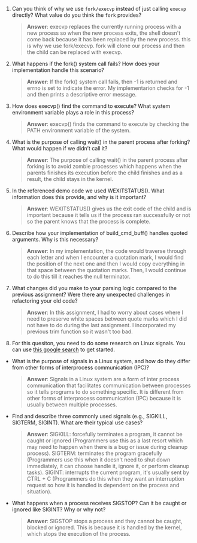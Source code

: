 1. Can you think of why we use `fork/execvp` instead of just calling `execvp` directly? What value do you think the `fork` provides?

    > **Answer**:  execvp replaces the currently running process with a new process so when the new process exits, the shell doesn't come back because it has been replaced by the new process. this is why we use fork/execvp. fork will clone our process and then the child can be replaced with execvp.

2. What happens if the fork() system call fails? How does your implementation handle this scenario?

    > **Answer**:  If the fork() system call fails, then -1 is returned and errno is set to indicate the error. My implementarion checks for -1 and then prints a descriptive error message.

3. How does execvp() find the command to execute? What system environment variable plays a role in this process?

    > **Answer**:  execvp() finds the command to execute by checking the PATH environment variable of the system.

4. What is the purpose of calling wait() in the parent process after forking? What would happen if we didn’t call it?

    > **Answer**:  The purpose of calling wait() in the parent process after forking is to avoid zombie processes which happens when the parents finishes its execution before the child finishes and as a result, the child stays in the kernel.

5. In the referenced demo code we used WEXITSTATUS(). What information does this provide, and why is it important?

    > **Answer**:  WEXITSTATUS() gives us the exit code of the child and is important because it tells us if the process ran successfully or not so the parent knows that the process is complete.

6. Describe how your implementation of build_cmd_buff() handles quoted arguments. Why is this necessary?

    > **Answer**:  In my implementation, the code would traverse through each letter and when I encounter a quotation mark, I would find the position of the next one and then I would copy everything in that space between the quotation marks. Then, I would continue to do this till it reaches the null terminator.

7. What changes did you make to your parsing logic compared to the previous assignment? Were there any unexpected challenges in refactoring your old code?

    > **Answer**:  In this assignment, I had to worry about cases where I need to preserve white spaces between quote marks which I did not have to do during the last assignment. I incorporated my previous trim function so it wasn't too bad.

8. For this quesiton, you need to do some research on Linux signals. You can use [this google search](https://www.google.com/search?q=Linux+signals+overview+site%3Aman7.org+OR+site%3Alinux.die.net+OR+site%3Atldp.org&oq=Linux+signals+overview+site%3Aman7.org+OR+site%3Alinux.die.net+OR+site%3Atldp.org&gs_lcrp=EgZjaHJvbWUyBggAEEUYOdIBBzc2MGowajeoAgCwAgA&sourceid=chrome&ie=UTF-8) to get started.

- What is the purpose of signals in a Linux system, and how do they differ from other forms of interprocess communication (IPC)?

    > **Answer**: Signals in a Linux system are a form of inter process communication that facilitates communication between processes so it tells programs to do something specific. It is different from other forms of interprocess communication (IPC) because it is usually between multiple processes.

- Find and describe three commonly used signals (e.g., SIGKILL, SIGTERM, SIGINT). What are their typical use cases?

    > **Answer**:  SIGKILL: forcefully terminates a program, it cannot be caught or ignored (Programmers use this as a last resort which may need to happen when there is a bug or issue during cleanup process). SIGTERM: terminates the program gracefully (Programmers use this when it doesn't need to shut down immediately, it can choose handle it, ignore it, or perform cleanup tasks). SIGINT: interrupts the current program, it's usually sent by CTRL + C (Programmers do this when they want an interruption request so how it is handled is dependent on the process and situation).

- What happens when a process receives SIGSTOP? Can it be caught or ignored like SIGINT? Why or why not?

    > **Answer**:  SIGSTOP stops a process and they cannot be caught, blocked or ignored. This is because it is handled by the kernel, which stops the execution of the process.